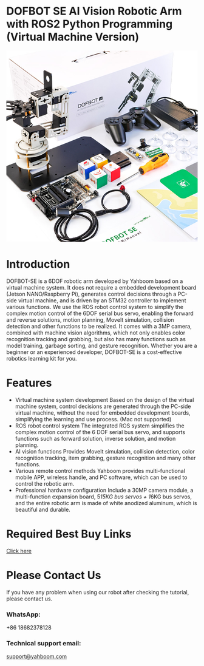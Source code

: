 # DOFBOT SE AI Vision Robotic Arm with ROS2 Python Programming (Virtual Machine Version)
![](https://github.com/YahboomTechnology/DOFBOT-SE/blob/main/DOFBOT-SE_RoboticArm_Yahboom.jpg)
# Introduction
DOFBOT-SE is a 6DOF robotic arm developed by Yahboom based on a virtual machine system. It does not require a embedded development board (Jetson NANO/Raspberry Pi), generates control decisions through a PC-side virtual machine, and is driven by an STM32 controller to implement various functions. We use the ROS robot control system to simplify the complex motion control of the 6DOF serial bus servo, enabling the forward and reverse solutions, motion planning, MoveIt simulation, collision detection and other functions to be realized. It comes with a 3MP camera, combined with machine vision algorithms, which not only enables color recognition tracking and grabbing, but also has many functions such as model training, garbage sorting, and gesture recognition. Whether you are a beginner or an experienced developer, DOFBOT-SE is a cost-effective robotics learning kit for you.
# Features
* Virtual machine system development
Based on the design of the virtual machine system, control decisions are generated through the PC-side virtual machine, without the need for embedded development boards, simplifying the learning and use process. (Mac not supported)
* ROS robot control system
The integrated ROS system simplifies the complex motion control of the 6 DOF serial bus servo, and supports functions such as forward solution, inverse solution, and motion planning.
* AI vision functions
Provides MoveIt simulation, collision detection, color recognition tracking, item grabbing, gesture recognition and many other functions.
* Various remote control methods
Yahboom provides multi-functional mobile APP, wireless handle, and PC software, which can be used to control the robotic arm.
* Professional hardware configuration
Include a 30MP camera module, a multi-function expansion board, 5*15KG bus servos + 1*6KG bus servos, and the entire robotic arm is made of white anodized aluminum, which is beautiful and durable.
# Required Best Buy Links
[Click here](https://category.yahboom.net/products/dofbot-se)

# Please Contact Us
If you have any problem when using our robot after checking the tutorial, please contact us.

### WhatsApp:
+86 18682378128

### Technical support email: 
support@yahboom.com

